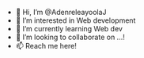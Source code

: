 - 👋 Hi, I’m @AdenreleayoolaJ
- 👀 I’m interested in Web development
- 🌱 I’m currently learning Web dev
- 💞️ I’m looking to collaborate on ...!
- 📫 Reach me here!

<!---
AdenreleayoolaJ/AdenreleayoolaJ is a ✨ special ✨ repository because its `README.md` (this file) appears on your GitHub profile.
You can click the Preview link to take a look at your changes.
--->
